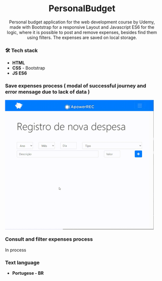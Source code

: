 <h1 align="center">
PersonalBudget</h1>

<p align="center"> 
Personal budget application for the web development course by Udemy, made with Bootstrap for a responsive Layout and Javascript ES6 for the logic, where it is possible to post and remove expenses, besides find them using filters. The expenses are saved on local storage.
</p>


### 🛠 Tech stack

- **HTML**
- **CSS** - Bootstrap
- **JS ES6**


### Save expenses process ( modal of successful journey and error mensage due to lack of data )
<img src="https://github.com/jpm4rtinss/PersonalBudget/blob/main/SaveExpenses-Video.gif" alt="home web"  height="425" align="center">


### Consult and filter expenses process
In process


### Text language
- **Portugese - BR**
